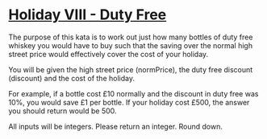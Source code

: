 # [Holiday VIII - Duty Free](https://www.codewars.com/kata/holiday-viii-duty-free "https://www.codewars.com/kata/57e92e91b63b6cbac20001e5")

The purpose of this kata is to work out just how many bottles of duty free whiskey you would have to buy such that the saving over the normal high street price would effectively cover the cost of your holiday. 

You will be given the high street price (normPrice), the duty free discount (discount) and the cost of the holiday. 

For example, if a bottle cost £10 normally and the discount in duty free was 10%, you would save £1 per bottle. If your holiday cost £500, the answer you should return would be 500.

All inputs will be integers. Please return an integer. Round down.
